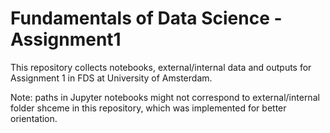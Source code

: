# Fundamentals of Data Science - Assignment1
This repository collects notebooks, external/internal data and outputs for Assignment 1 in FDS at University of Amsterdam.

Note: paths in Jupyter notebooks might not correspond to external/internal folder shceme in this repository, which was implemented for better orientation.
